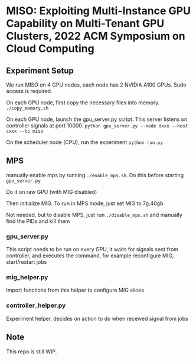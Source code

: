 # MISO: Exploiting Multi-Instance GPU Capability on Multi-Tenant GPU Clusters, 2022 ACM Symposium on Cloud Computing

## Experiment Setup
We run MISO on 4 GPU nodes, each node has 2 NVIDIA A100 GPUs. Sudo access is required.

On each GPU node, first copy the necessary files into memory.
`./copy_memory.sh`

On each GPU node, launch the gpu\_server.py script. This server listens on controller signals at port 10000.
`python gpu_server.py --node dxxx --host cxxx --tc miso`

On the scheduler node (CPU), run the experiment
`python run.py`

## MPS
manually enable mps by running `./enable_mps.sh`. Do this before starting `gpu_server.py`

Do it on raw GPU (with MIG disabled)

Then initialize MIG. To run in MPS mode, just set MIG to 7g.40gb

Not needed, but to disable MPS, just run `./disable_mps.sh` and manually find the PIDs and kill them

### gpu\_server.py
This script needs to be run on every GPU, it waits for signals sent from controller, and executes the command, 
for example reconfigure MIG, start/restart jobs

### mig\_helper.py
Import functions from this helper to configure MIG slices

### controller\_helper.py
Experiment helper, decides on action to do when received signal from jobs

## Note
This repo is still WIP.